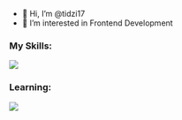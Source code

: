 - 👋 Hi, I’m @tidzi17
- 👀 I’m interested in Frontend Development

<h3>My Skills:</h3>
<p align="">
  <a href="https://skillicons.dev">
    <img src="https://skillicons.dev/icons?i=html,css,sass,tailwind,js,react,figma" />
  </a>
</p>

<h3>Learning:</h3>
<p align="">
  <a href="https://skillicons.dev">
    <img src="https://skillicons.dev/icons?i=php,mysql" />
  </a>
</p>
<!---
tidzi17/tidzi17 is a ✨ special ✨ repository because its `README.md` (this file) appears on your GitHub profile.
You can click the Preview link to take a look at your changes.
--->
